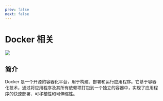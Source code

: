 ```yaml
---
prev: false
next: false
---
```


# Docker 相关

![](/images/docker.webp)

## 简介

Docker 是一个开源的容器化平台，用于构建、部署和运行应用程序。它基于容器化技术，通过将应用程序及其所有依赖项打包到一个独立的容器中，实现了应用程序的快速部署、可移植性和可伸缩性。
